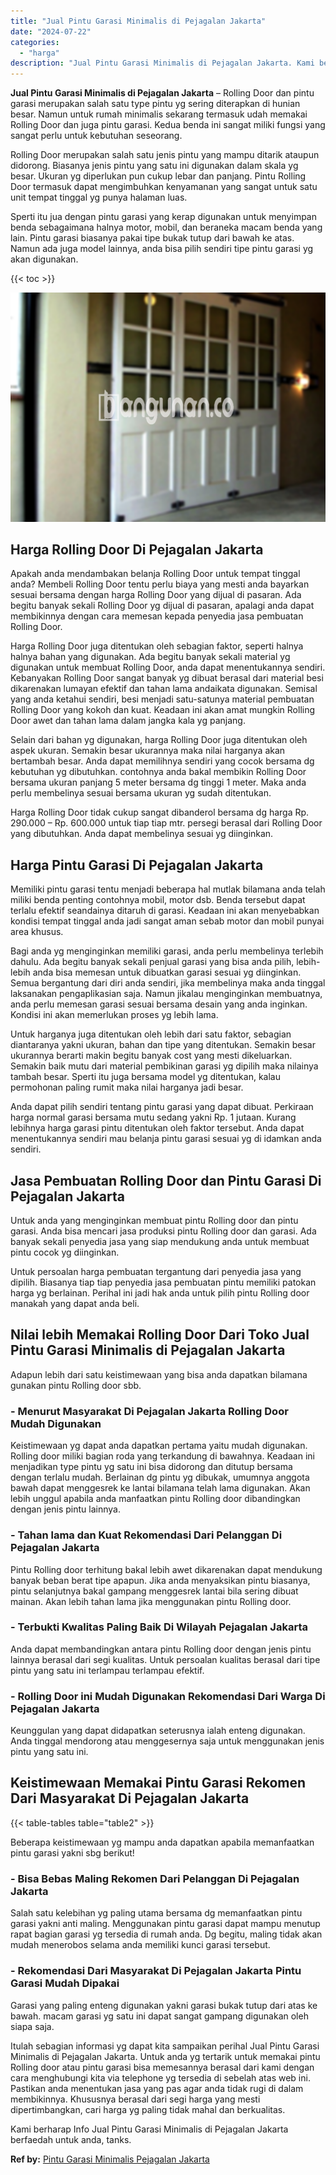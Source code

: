 ```yaml
---
title: "Jual Pintu Garasi Minimalis di Pejagalan Jakarta"
date: "2024-07-22"
categories: 
  - "harga"
description: "Jual Pintu Garasi Minimalis di Pejagalan Jakarta. Kami berharap Info Jual Pintu Garasi Minimalis di Pejagalan Jakarta berfaedah untuk anda, tanks...."
---
```


**Jual Pintu Garasi Minimalis di Pejagalan Jakarta** – Rolling Door dan pintu garasi merupakan salah satu type pintu yg sering diterapkan di hunian besar. Namun untuk rumah minimalis sekarang termasuk udah memakai Rolling Door dan juga pintu garasi. Kedua benda ini sangat miliki fungsi yang sangat perlu untuk kebutuhan seseorang.

Rolling Door merupakan salah satu jenis pintu yang mampu ditarik ataupun didorong. Biasanya jenis pintu yang satu ini digunakan dalam skala yg besar. Ukuran yg diperlukan pun cukup lebar dan panjang. Pintu Rolling Door termasuk dapat mengimbuhkan kenyamanan yang sangat untuk satu unit tempat tinggal yg punya halaman luas.

Sperti itu jua dengan pintu garasi yang kerap digunakan untuk menyimpan benda sebagaimana halnya motor, mobil, dan beraneka macam benda yang lain. Pintu garasi biasanya pakai tipe bukak tutup dari bawah ke atas. Namun ada juga model lainnya, anda bisa pilih sendiri tipe pintu garasi yg akan digunakan.

{{< toc >}}

![Jual Pintu Garasi Minimalis di Pejagalan Jakarta](/images/pintu-garasi-66.png)

## Harga Rolling Door Di Pejagalan Jakarta

Apakah anda mendambakan belanja Rolling Door untuk tempat tinggal anda? Membeli Rolling Door tentu perlu biaya yang mesti anda bayarkan sesuai bersama dengan harga Rolling Door yang dijual di pasaran. Ada begitu banyak sekali Rolling Door yg dijual di pasaran, apalagi anda dapat membikinnya dengan cara memesan kepada penyedia jasa pembuatan Rolling Door.

Harga Rolling Door juga ditentukan oleh sebagian faktor, seperti halnya halnya bahan yang digunakan. Ada begitu banyak sekali material yg digunakan untuk membuat Rolling Door, anda dapat menentukannya sendiri. Kebanyakan Rolling Door sangat banyak yg dibuat berasal dari material besi dikarenakan lumayan efektif dan tahan lama andaikata digunakan. Semisal yang anda ketahui sendiri, besi menjadi satu-satunya material pembuatan Rolling Door yang kokoh dan kuat. Keadaan ini akan amat mungkin Rolling Door awet dan tahan lama dalam jangka kala yg panjang.

Selain dari bahan yg digunakan, harga Rolling Door juga ditentukan oleh aspek ukuran. Semakin besar ukurannya maka nilai harganya akan bertambah besar. Anda dapat memilihnya sendiri yang cocok bersama dg kebutuhan yg dibutuhkan. contohnya anda bakal membikin Rolling Door bersama ukuran panjang 5 meter bersama dg tinggi 1 meter. Maka anda perlu membelinya sesuai bersama ukuran yg sudah ditentukan.

Harga Rolling Door tidak cukup sangat dibanderol bersama dg harga Rp. 290.000 – Rp. 600.000 untuk tiap tiap mtr. persegi berasal dari Rolling Door yang dibutuhkan. Anda dapat membelinya sesuai yg diinginkan.

## Harga Pintu Garasi Di Pejagalan Jakarta

Memiliki pintu garasi tentu menjadi beberapa hal mutlak bilamana anda telah miliki benda penting contohnya mobil, motor dsb. Benda tersebut dapat terlalu efektif seandainya ditaruh di garasi. Keadaan ini akan menyebabkan kondisi tempat tinggal anda jadi sangat aman sebab motor dan mobil punyai area khusus.

Bagi anda yg menginginkan memiliki garasi, anda perlu membelinya terlebih dahulu. Ada begitu banyak sekali penjual garasi yang bisa anda pilih, lebih-lebih anda bisa memesan untuk dibuatkan garasi sesuai yg diinginkan. Semua bergantung dari diri anda sendiri, jika membelinya maka anda tinggal laksanakan pengaplikasian saja. Namun jikalau menginginkan membuatnya, anda perlu memesan garasi sesuai bersama desain yang anda inginkan. Kondisi ini akan memerlukan proses yg lebih lama.

Untuk harganya juga ditentukan oleh lebih dari satu faktor, sebagian diantaranya yakni ukuran, bahan dan tipe yang ditentukan. Semakin besar ukurannya berarti makin begitu banyak cost yang mesti dikeluarkan. Semakin baik mutu dari material pembikinan garasi yg dipilih maka nilainya tambah besar. Sperti itu juga bersama model yg ditentukan, kalau permohonan paling rumit maka nilai harganya jadi besar.

Anda dapat pilih sendiri tentang pintu garasi yang dapat dibuat. Perkiraan harga normal garasi bersama mutu sedang yakni Rp. 1 jutaan. Kurang lebihnya harga garasi pintu ditentukan oleh faktor tersebut. Anda dapat menentukannya sendiri mau belanja pintu garasi sesuai yg di idamkan anda sendiri.

## Jasa Pembuatan Rolling Door dan Pintu Garasi Di Pejagalan Jakarta

Untuk anda yang menginginkan membuat pintu Rolling door dan pintu garasi. Anda bisa mencari jasa produksi pintu Rolling door dan garasi. Ada banyak sekali penyedia jasa yang siap mendukung anda untuk membuat pintu cocok yg diinginkan.

Untuk persoalan harga pembuatan tergantung dari penyedia jasa yang dipilih. Biasanya tiap tiap penyedia jasa pembuatan pintu memiliki patokan harga yg berlainan. Perihal ini jadi hak anda untuk pilih pintu Rolling door manakah yang dapat anda beli.

## Nilai lebih Memakai Rolling Door Dari Toko Jual Pintu Garasi Minimalis di Pejagalan Jakarta

Adapun lebih dari satu keistimewaan yang bisa anda dapatkan bilamana gunakan pintu Rolling door sbb.

### \- Menurut Masyarakat Di Pejagalan Jakarta Rolling Door Mudah Digunakan

Keistimewaan yg dapat anda dapatkan pertama yaitu mudah digunakan. Rolling door miliki bagian roda yang terkandung di bawahnya. Keadaan ini menjadikan type pintu yg satu ini bisa didorong dan ditutup bersama dengan terlalu mudah. Berlainan dg pintu yg dibukak, umumnya anggota bawah dapat menggesrek ke lantai bilamana telah lama digunakan. Akan lebih unggul apabila anda manfaatkan pintu Rolling door dibandingkan dengan jenis pintu lainnya.

### \- Tahan lama dan Kuat Rekomendasi Dari Pelanggan Di Pejagalan Jakarta

Pintu Rolling door terhitung bakal lebih awet dikarenakan dapat mendukung banyak beban berat tipe apapun. Jika anda menyaksikan pintu biasanya, pintu selanjutnya bakal gampang menggesrek lantai bila sering dibuat mainan. Akan lebih tahan lama jika menggunakan pintu Rolling door.

### \- Terbukti Kwalitas Paling Baik Di Wilayah Pejagalan Jakarta

Anda dapat membandingkan antara pintu Rolling door dengan jenis pintu lainnya berasal dari segi kualitas. Untuk persoalan kualitas berasal dari tipe pintu yang satu ini terlampau terlampau efektif.

### \- Rolling Door ini Mudah Digunakan Rekomendasi Dari Warga Di Pejagalan Jakarta

Keunggulan yang dapat didapatkan seterusnya ialah enteng digunakan. Anda tinggal mendorong atau menggesernya saja untuk menggunakan jenis pintu yang satu ini.

## Keistimewaan Memakai Pintu Garasi Rekomen Dari Masyarakat Di Pejagalan Jakarta

{{< table-tables table="table2" >}}

Beberapa keistimewaan yg mampu anda dapatkan apabila memanfaatkan pintu garasi yakni sbg berikut!

### \- Bisa Bebas Maling Rekomen Dari Pelanggan Di Pejagalan Jakarta

Salah satu kelebihan yg paling utama bersama dg memanfaatkan pintu garasi yakni anti maling. Menggunakan pintu garasi dapat mampu menutup rapat bagian garasi yg tersedia di rumah anda. Dg begitu, maling tidak akan mudah menerobos selama anda memiliki kunci garasi tersebut.

### \- Rekomendasi Dari Masyarakat Di Pejagalan Jakarta Pintu Garasi Mudah Dipakai

Garasi yang paling enteng digunakan yakni garasi bukak tutup dari atas ke bawah. macam garasi yg satu ini dapat sangat gampang digunakan oleh siapa saja.

Itulah sebagian informasi yg dapat kita sampaikan perihal Jual Pintu Garasi Minimalis di Pejagalan Jakarta. Untuk anda yg tertarik untuk memakai pintu Rolling door atau pintu garasi bisa memesannya berasal dari kami dengan cara menghubungi kita via telephone yg tersedia di sebelah atas web ini. Pastikan anda menentukan jasa yang pas agar anda tidak rugi di dalam membikinnya. Khususnya berasal dari segi harga yang mesti dipertimbangkan, cari harga yg paling tidak mahal dan berkualitas.

Kami berharap Info Jual Pintu Garasi Minimalis di Pejagalan Jakarta berfaedah untuk anda, tanks.

**Ref by:** [Pintu Garasi Minimalis Pejagalan Jakarta](https://id.wikipedia.org/wiki/Pintu)
